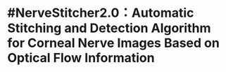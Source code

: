 #NerveStitcher2.0：Automatic Stitching and Detection Algorithm for Corneal Nerve Images Based on Optical Flow Information
=======
